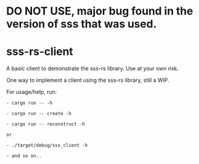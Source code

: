 # DO NOT USE, major bug found in the version of sss that was used. 



# sss-rs-client
A basic client to demonstrate the sss-rs library. Use at your own risk.

One way to implement a client using the sss-rs library, still a WIP.


For usage/help, run:

	- cargo run -- -h

	- cargo run -- create -h

	- cargo run -- reconstruct -h

	or

	- ./target/debug/sss_client -h

	- and so on..

